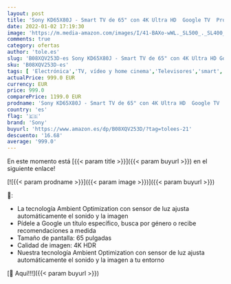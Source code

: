 ```yaml
---
layout: post
title: 'Sony KD65X80J - Smart TV de 65" con 4K Ultra HD  Google TV  Processor X1  Triluminos Pro  HDR  modelo 2021  color negro '
date: 2022-01-02 17:19:30
image: 'https://m.media-amazon.com/images/I/41-BAXo-wWL._SL500_._SL400_.jpg'
comments: true
category: ofertas
author: 'tole.es'
slug: 'B08XQV253D-es Sony KD65X80J - Smart TV de 65" con 4K Ultra HD Google TV...'
sku: 'B08XQV253D-es'
tags: [ 'Electrónica','TV, vídeo y home cinema','Televisores','smart','sony','tv', ]
actualPrice: 999.0 EUR
currency: EUR
price: 999.0
comparePrice: 1199.0 EUR
prodname: 'Sony KD65X80J - Smart TV de 65" con 4K Ultra HD  Google TV  Processor X1  Triluminos Pro  HDR  modelo 2021  color negro '
country: 'es'
flag: '🇪🇸'
brand: 'Sony'
buyurl: 'https://www.amazon.es/dp/B08XQV253D/?tag=tolees-21'
descuento: '16.68'
average: '999.0'
---
```


En este momento está [{{< param title >}}]({{< param buyurl >}}) en el siguiente enlace!

[![{{< param prodname >}}]({{< param image >}})]({{< param buyurl >}})

🔎:

- La tecnología Ambient Optimization con sensor de luz ajusta automáticamente el sonido y la imagen
- Pídele a Google un título específico, busca por género o recibe recomendaciones a medida
- Tamaño de pantalla: 65 pulgadas
- Calidad de imagen: 4K HDR
- Nuestra tecnología Ambient Optimization con sensor de luz ajusta automáticamente el sonido y la imagen a tu entorno

[🛒 Aquí!!!]({{< param buyurl >}})
